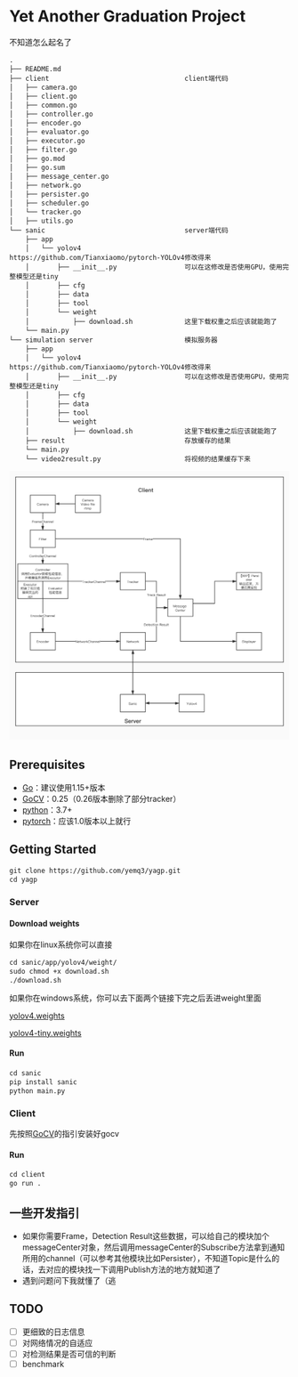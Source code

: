 # Yet Another Graduation Project

不知道怎么起名了                  

```
.
├── README.md
├── client                                  client端代码
│   ├── camera.go
│   ├── client.go
│   ├── common.go
│   ├── controller.go
│   ├── encoder.go
│   ├── evaluator.go
│   ├── executor.go
│   ├── filter.go
│   ├── go.mod
│   ├── go.sum
│   ├── message_center.go
│   ├── network.go
│   ├── persister.go
│   ├── scheduler.go
│   └── tracker.go
│   ├── utils.go
└── sanic                                   server端代码
    ├── app
    │   └── yolov4                          https://github.com/Tianxiaomo/pytorch-YOLOv4修改得来
    │       ├── __init__.py                 可以在这修改是否使用GPU，使用完整模型还是tiny
    │       ├── cfg
    │       ├── data
    │       ├── tool
    │       └── weight
    │           ├── download.sh             这里下载权重之后应该就能跑了
    └── main.py
└── simulation server                       模拟服务器
    ├── app
    │   └── yolov4                          https://github.com/Tianxiaomo/pytorch-YOLOv4修改得来
    │       ├── __init__.py                 可以在这修改是否使用GPU，使用完整模型还是tiny
    │       ├── cfg
    │       ├── data
    │       ├── tool
    │       └── weight
    │           ├── download.sh             这里下载权重之后应该就能跑了
    ├── result                              存放缓存的结果
    └── main.py
    └── video2result.py                     将视频的结果缓存下来
```

![framework](pic/framework.jpg)

## Prerequisites

- [Go](https://golang.org/)：建议使用1.15+版本
- [GoCV](https://gocv.io/)：0.25（0.26版本删除了部分tracker）
- [python](https://www.python.org/)：3.7+
- [pytorch](https://pytorch.org/)：应该1.0版本以上就行

## Getting Started

```
git clone https://github.com/yemq3/yagp.git
cd yagp
```

### Server

#### Download weights

如果你在linux系统你可以直接

```
cd sanic/app/yolov4/weight/
sudo chmod +x download.sh
./download.sh
```

如果你在windows系统，你可以去下面两个链接下完之后丢进weight里面

[yolov4.weights](https://github.com/AlexeyAB/darknet/releases/download/darknet_yolo_v3_optimal/yolov4.weights)

[yolov4-tiny.weights](https://github.com/AlexeyAB/darknet/releases/download/darknet_yolo_v4_pre/yolov4-tiny.weights)

#### Run

```
cd sanic
pip install sanic
python main.py
```

### Client

先按照[GoCV](https://gocv.io/getting-started/)的指引安装好gocv

#### Run

```
cd client
go run .
```

## 一些开发指引

- 如果你需要Frame，Detection Result这些数据，可以给自己的模块加个messageCenter对象，然后调用messageCenter的Subscribe方法拿到通知所用的channel（可以参考其他模块比如Persister），不知道Topic是什么的话，去对应的模块找一下调用Publish方法的地方就知道了
- 遇到问题问下我就懂了（逃

## TODO

- [ ] 更细致的日志信息
- [ ] 对网络情况的自适应
- [ ] 对检测结果是否可信的判断
- [ ] benchmark
